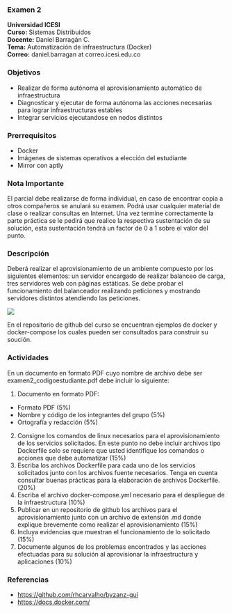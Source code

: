 ### Examen 2
**Universidad ICESI**  
**Curso:** Sistemas Distribuidos  
**Docente:** Daniel Barragán C.  
**Tema:** Automatización de infraestructura (Docker)  
**Correo:** daniel.barragan at correo.icesi.edu.co

### Objetivos
* Realizar de forma autónoma el aprovisionamiento automático de infraestructura
* Diagnosticar y ejecutar de forma autónoma las acciones necesarias para lograr infraestructuras estables
* Integrar servicios ejecutandose en nodos distintos

### Prerrequisitos
* Docker
* Imágenes de sistemas operativos a elección del estudiante
* Mirror con aptly

### Nota Importante
El parcial debe realizarse de forma individual, en caso de encontrar copia a otros compañeros se anulará su examen. Podrá usar cualquier material de clase o realizar consultas en Internet. Una vez termine correctamente la parte práctica se le pedirá que realice la respectiva sustentación de su solución, esta sustentación tendrá un factor de 0 a 1 sobre el valor del punto.

### Descripción
Deberá	realizar	el	aprovisionamiento	de	un	ambiente	compuesto	por	los	siguientes	elementos:	un servidor	encargado de	realizar balanceo de	carga,	tres	servidores	web	con páginas estáticas. Se	debe probar	el	funcionamiento	del balanceador	realizando peticiones y mostrando servidores distintos atendiendo las peticiones.

![][1]

En el repositorio de github del curso se encuentran ejemplos de docker y docker-compose los cuales pueden ser consultados para construir su soución.

### Actividades
En un documento en formato PDF cuyo nombre de
archivo debe ser examen2_codigoestudiante.pdf debe incluir lo siguiente:

1. Documento en formato PDF:  
  * Formato PDF (5%)
  * Nombre y código de los integrantes del grupo (5%)
  * Ortografía y redacción (5%)
2. Consigne los comandos de linux necesarios para el aprovisionamiento de los servicios solicitados. En este punto no debe incluir archivos tipo Dockerfile solo se requiere que usted identifique los comandos o acciones que debe automatizar (15%)
3. Escriba los archivos Dockerfile para cada uno de los servicios solicitados junto con los archivos fuente necesarios. Tenga en cuenta consultar buenas prácticas para la elaboración de archivos Dockerfile. (20%)
4. Escriba el archivo docker-compose.yml necesario para el despliegue de la infraestructura (10%)
5. Publicar en un repositorio de github los archivos para el aprovisionamiento junto con un archivo de extensión .md donde explique brevemente como realizar el aprovisionamiento (15%)
6. Incluya evidencias que muestran el funcionamiento de lo solicitado (15%)
7. Documente algunos de los problemas encontrados y las acciones efectuadas para su solución al aprovisionar la infraestructura y aplicaciones (10%)

### Referencias
* https://github.com/rhcarvalho/byzanz-gui
* https://docs.docker.com/

[1]: images/01_diagrama_despliegue.png
